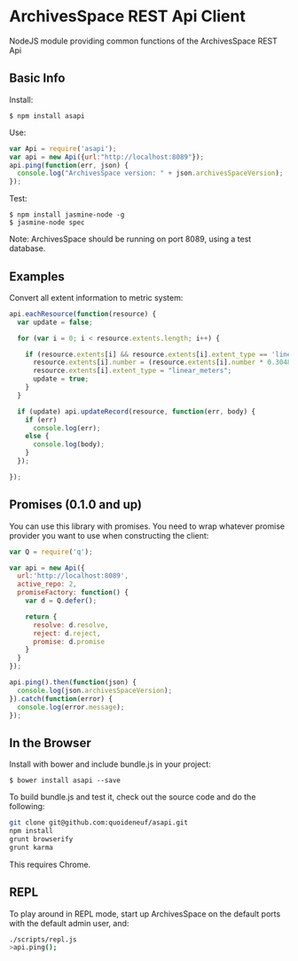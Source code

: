 ArchivesSpace REST Api Client
==================================

NodeJS module providing common functions of the ArchivesSpace REST Api

## Basic Info

Install:

    $ npm install asapi

Use:

```javascript
var Api = require('asapi');
var api = new Api({url:"http://localhost:8089"});
api.ping(function(err, json) {
  console.log("ArchivesSpace version: " + json.archivesSpaceVersion);
});
```

Test:

    $ npm install jasmine-node -g
    $ jasmine-node spec

Note: ArchivesSpace should be running on port 8089, using a test database.

## Examples

Convert all extent information to metric system:

```javascript
api.eachResource(function(resource) {
  var update = false;

  for (var i = 0; i < resource.extents.length; i++) {

    if (resource.extents[i] && resource.extents[i].extent_type == 'linear_feet') {
      resource.extents[i].number = (resource.extents[i].number * 0.3048) + "";
      resource.extents[i].extent_type = "linear_meters";
      update = true;
    }
  }

  if (update) api.updateRecord(resource, function(err, body) {
    if (err)
      console.log(err);
    else {
      console.log(body);
    }
  });

});

```

## Promises (0.1.0 and up)

You can use this library with promises. You need to wrap whatever promise provider you want to use when constructing the client:

```javascript
var Q = require('q');

var api = new Api({
  url:'http://localhost:8089',
  active_repo: 2,
  promiseFactory: function() {
    var d = Q.defer();

    return {
      resolve: d.resolve,
      reject: d.reject,
      promise: d.promise
    }
  }
});

api.ping().then(function(json) {
  console.log(json.archivesSpaceVersion);
}).catch(function(error) {
  console.log(error.message);
});
```

## In the Browser

Install with bower and include bundle.js in your project:

    $ bower install asapi --save

To build bundle.js and test it, check out the source code and do the following:

```bash
git clone git@github.com:quoideneuf/asapi.git
npm install
grunt browserify
grunt karma
```

This requires Chrome. 

## REPL

To play around in REPL mode, start up ArchivesSpace on the default ports with the default admin user, and:

```bash
./scripts/repl.js
>api.ping();
```
